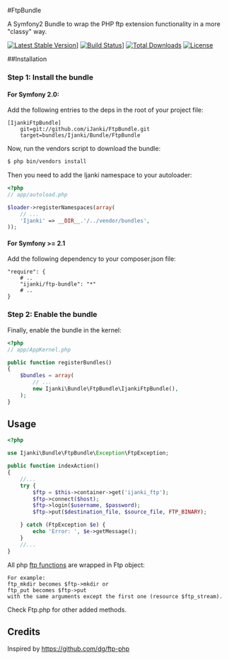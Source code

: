#FtpBundle

A Symfony2 Bundle to wrap the PHP ftp extension functionality in a more "classy" way.

[![Latest Stable Version](https://poser.pugx.org/ijanki/ftp-bundle/v/stable)](https://packagist.org/packages/ijanki/ftp-bundle)] [![Build Status](https://secure.travis-ci.org/iJanki/FtpBundle.png?branch=master)](http://travis-ci.org/iJanki/FtpBundle)] [![Total Downloads](https://poser.pugx.org/ijanki/ftp-bundle/downloads)](https://packagist.org/packages/ijanki/ftp-bundle) [![License](https://poser.pugx.org/ijanki/ftp-bundle/license)](https://packagist.org/packages/ijanki/ftp-bundle)

##Installation

### Step 1: Install the bundle

#### For Symfony 2.0:

Add the following entries to the deps in the root of your project file:

```
[IjankiFtpBundle]
    git=git://github.com/iJanki/FtpBundle.git
    target=bundles/Ijanki/Bundle/FtpBundle
```

Now, run the vendors script to download the bundle:

``` bash
$ php bin/vendors install
```

Then you need to add the Ijanki namespace to your autoloader:

``` php
<?php
// app/autoload.php

$loader->registerNamespaces(array(
    // ...
    'Ijanki' => __DIR__.'/../vendor/bundles',
));
```

#### For Symfony >= 2.1

Add the following dependency to your composer.json file:

    "require": {
        # ..
        "ijanki/ftp-bundle": "*"
        # ..
    }

### Step 2: Enable the bundle

Finally, enable the bundle in the kernel:

``` php
<?php
// app/AppKernel.php

public function registerBundles()
{
    $bundles = array(
        // ...
        new Ijanki\Bundle\FtpBundle\IjankiFtpBundle(),
    );
}
```

## Usage

``` php
<?php

use Ijanki\Bundle\FtpBundle\Exception\FtpException;

public function indexAction()
{
    //...
    try {
        $ftp = $this->container->get('ijanki_ftp');
    	$ftp->connect($host);
    	$ftp->login($username, $password);
    	$ftp->put($destination_file, $source_file, FTP_BINARY);

    } catch (FtpException $e) {
    	echo 'Error: ', $e->getMessage();
    }
    //...
}
```

All php [ftp functions](http://php.net/manual/en/ref.ftp.php) are wrapped in Ftp object:

```
For example:
ftp_mkdir becomes $ftp->mkdir or
ftp_put becomes $ftp->put
with the same arguments except the first one (resource $ftp_stream).
```

Check Ftp.php for other added methods.

## Credits

Inspired by https://github.com/dg/ftp-php


